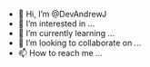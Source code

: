 - 👋 Hi, I’m @DevAndrewJ
- 👀 I’m interested in ...
- 🌱 I’m currently learning ...
- 💞️ I’m looking to collaborate on ...
- 📫 How to reach me ...

<!---
DevAndrewJ/DevAndrewJ is a ✨ special ✨ repository because its `README.md` (this file) appears on your GitHub profile.
You can click the Preview link to take a look at your changes.
--->
